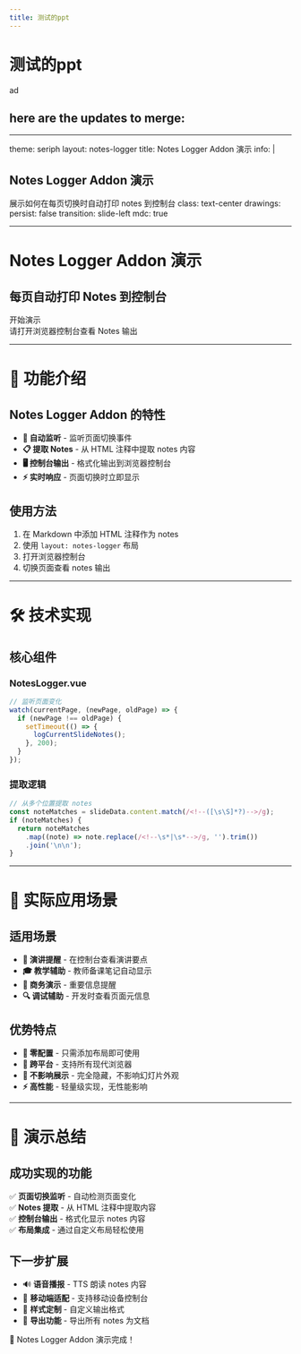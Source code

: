```yaml
---
title: 测试的ppt
---
```


# 测试的ppt

ad

## here are the updates to merge:

<!-- 开始的第一个 -->

---

theme: seriph
layout: notes-logger
title: Notes Logger Addon 演示
info: |

## Notes Logger Addon 演示

展示如何在每页切换时自动打印 notes 到控制台
class: text-center
drawings:
persist: false
transition: slide-left
mdc: true

---

# Notes Logger Addon 演示

## 每页自动打印 Notes 到控制台

<div class="pt-12">
  <span @click="$slidev.nav.next" class="px-2 py-1 rounded cursor-pointer" hover:bg="white hover:bg-opacity-10">
    开始演示 <carbon:arrow-right class="inline"/>
  </span>
</div>

<div class="abs-br m-6 text-sm opacity-50">
  请打开浏览器控制台查看 Notes 输出
</div>

<!--
这是第一页的 notes！
当你切换到这一页时，控制台会自动打印这段内容。
Notes Logger addon 正在监听页面变化事件。
-->

---

# 📝 功能介绍

## Notes Logger Addon 的特性

- **🔄 自动监听** - 监听页面切换事件
- **📋 提取 Notes** - 从 HTML 注释中提取 notes 内容
- **🖥️ 控制台输出** - 格式化输出到浏览器控制台
- **⚡ 实时响应** - 页面切换时立即显示

## 使用方法

1. 在 Markdown 中添加 HTML 注释作为 notes
2. 使用 `layout: notes-logger` 布局
3. 打开浏览器控制台
4. 切换页面查看 notes 输出

<!--
这是第二页的 notes 示例。
你可以在这里写演讲稿、提醒事项或者其他备注信息。
支持多行内容，会自动格式化输出。
-->

---

# 🛠️ 技术实现

## 核心组件

<div class="grid grid-cols-2 gap-8">

<div>

### NotesLogger.vue

```typescript
// 监听页面变化
watch(currentPage, (newPage, oldPage) => {
  if (newPage !== oldPage) {
    setTimeout(() => {
      logCurrentSlideNotes();
    }, 200);
  }
});
```

</div>

<div>

### 提取逻辑

```typescript
// 从多个位置提取 notes
const noteMatches = slideData.content.match(/<!--([\s\S]*?)-->/g);
if (noteMatches) {
  return noteMatches
    .map((note) => note.replace(/<!--\s*|\s*-->/g, '').trim())
    .join('\n\n');
}
```

</div>

</div>

<!--
技术实现页面的 notes：
1. 使用 Vue 3 Composition API
2. 监听 Slidev 的 currentPage 响应式变量
3. 通过正则表达式提取 HTML 注释
4. 格式化输出到控制台
这个实现非常轻量且高效。
-->

---

# 🎯 实际应用场景

## 适用场景

- **📢 演讲提醒** - 在控制台查看演讲要点
- **🎓 教学辅助** - 教师备课笔记自动显示
- **💼 商务演示** - 重要信息提醒
- **🔍 调试辅助** - 开发时查看页面元信息

## 优势特点

- **🚀 零配置** - 只需添加布局即可使用
- **📱 跨平台** - 支持所有现代浏览器
- **🎨 不影响展示** - 完全隐藏，不影响幻灯片外观
- **⚡ 高性能** - 轻量级实现，无性能影响

<!--
实际应用场景的 notes：
这个 addon 特别适合需要在演示过程中查看备注的场景。
比如老师上课时可以在控制台看到教学要点，
商务演示时可以看到关键数据和提醒事项。
由于是在控制台输出，观众看不到，非常适合演讲者使用。
-->

---

# 🎉 演示总结

## 成功实现的功能

✅ **页面切换监听** - 自动检测页面变化  
✅ **Notes 提取** - 从 HTML 注释中提取内容  
✅ **控制台输出** - 格式化显示 notes 内容  
✅ **布局集成** - 通过自定义布局轻松使用

## 下一步扩展

- 🔊 **语音播报** - TTS 朗读 notes 内容
- 📱 **移动端适配** - 支持移动设备控制台
- 🎨 **样式定制** - 自定义输出格式
- 💾 **导出功能** - 导出所有 notes 为文档

<div class="pt-8 text-center">
  <div class="text-lg font-bold text-green-600">
    🎊 Notes Logger Addon 演示完成！
  </div>
</div>

<!--
演示总结页面的 notes：
通过这个演示，我们成功展示了 Notes Logger addon 的核心功能。
这个 addon 可以帮助演讲者在演示过程中方便地查看备注信息。
实现简单但非常实用，是 Slidev 生态系统的一个很好的补充。
感谢观看这次演示！
-->
